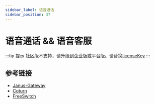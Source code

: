 ```yaml
---
sidebar_label: 语音通话
sidebar_position: 37
---
```


# 语音通话 && 语音客服

:::tip 提示
社区版不支持，请升级到企业版或平台版。请替换[licenseKey](../development/license.md)
:::

## 参考链接

- [Janus-Gateway](../deploy/depend/janus.md)
- [Coturn](../deploy/depend/coturn.md)
- [FreeSwitch](../deploy/depend/freeswitch.md)
